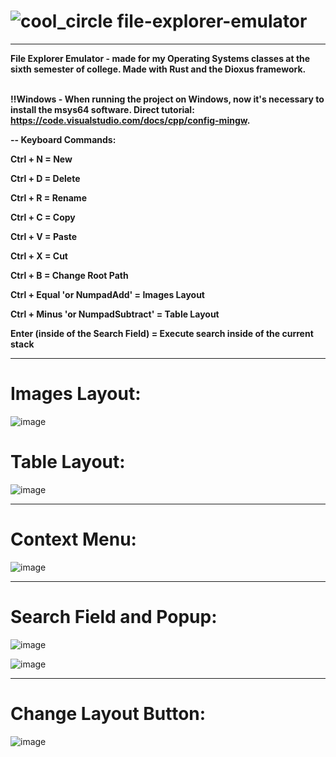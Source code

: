# <h1> ![cool_circle](https://github.com/zenialexandre/file-explorer-emulator/assets/84157233/4aea6276-9e97-445d-9c5c-8476d280e143) file-explorer-emulator </h1>

-------------------

<strong>
File Explorer Emulator - made for my Operating Systems classes at the sixth semester of college.
Made with Rust and the Dioxus framework.
<br><br>

‼️Windows - When running the project on Windows, now it's necessary to install the msys64 software. Direct tutorial: https://code.visualstudio.com/docs/cpp/config-mingw. 

-- Keyboard Commands:

Ctrl + N = New

Ctrl + D = Delete

Ctrl + R = Rename

Ctrl + C = Copy

Ctrl + V = Paste

Ctrl + X = Cut

Ctrl + B = Change Root Path

Ctrl + Equal 'or NumpadAdd' = Images Layout

Ctrl + Minus 'or NumpadSubtract' = Table Layout

Enter (inside of the Search Field) = Execute search inside of the current stack

</strong>

-------------------

<h1>Images Layout:</h1>

![image](https://github.com/zenialexandre/file-explorer-emulator/assets/84157233/3d7a5229-c9c0-4903-9373-4de816c19e7e)
<br>
<h1>Table Layout:</h1>

![image](https://github.com/zenialexandre/file-explorer-emulator/assets/84157233/8cdbc3b0-7817-4ec1-bde5-d1cc28b65f6c)

-------------------

<h1>Context Menu:</h1>

![image](https://github.com/zenialexandre/file-explorer-emulator/assets/84157233/c60328eb-bd86-42c9-ae19-75a0b2d3a481)

-------------------

<h1>Search Field and Popup:</h1>

![image](https://github.com/zenialexandre/file-explorer-emulator/assets/84157233/832b00da-fa16-4575-aa0c-dbcfb8b993f5)

![image](https://github.com/zenialexandre/file-explorer-emulator/assets/84157233/3713f971-a164-42f4-8bda-861cac7487bc)

-------------------

<h1>Change Layout Button:</h1>

![image](https://github.com/zenialexandre/file-explorer-emulator/assets/84157233/2dd8c61b-97d3-49bf-9c96-eb82fb5dcc07)
